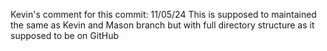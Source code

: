 Kevin's comment for this commit: 
11/05/24 This is supposed to maintained the same as Kevin and Mason branch but with full directory
structure as it supposed to be on GitHub